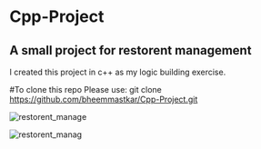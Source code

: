 # Cpp-Project

## A small project for restorent management 

I created this project in c++ as my logic building exercise.


#To clone this repo Please use: 
                           git clone https://github.com/bheemmastkar/Cpp-Project.git

![restorent_manage](https://user-images.githubusercontent.com/108661620/177530936-ca8978cf-1a05-4fb7-a776-5f455bc35b7c.jpg)


![restorent_manag](https://user-images.githubusercontent.com/108661620/177530989-e1bcebea-3988-4bdb-89e1-2836df087129.jpg)
